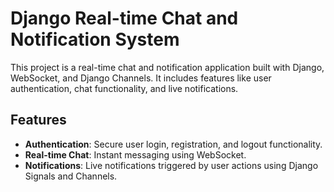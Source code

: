 # Django Real-time Chat and Notification System

This project is a real-time chat and notification application built with Django, WebSocket, and Django Channels. It includes features like user authentication, chat functionality, and live notifications.

## Features

- **Authentication**: Secure user login, registration, and logout functionality.
- **Real-time Chat**: Instant messaging using WebSocket.
- **Notifications**: Live notifications triggered by user actions using Django Signals and Channels.
